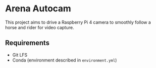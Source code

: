 # Arena Autocam

This project aims to drive a Raspberry Pi 4 camera to smoothly follow a horse
and rider for video capture.

## Requirements

* Git LFS
* Conda (environment described in `environment.yml`)
